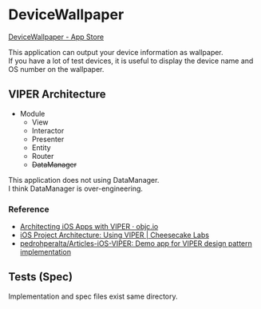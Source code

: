 # DeviceWallpaper

[DeviceWallpaper - App Store](https://itunes.apple.com/jp/app/devicewallpaper/id1226955020?mt=8)

This application can output your device information as wallpaper.  
If you have a lot of test devices, it is useful to display the device name and OS number on the wallpaper.

## VIPER Architecture

* Module
    * View
    * Interactor
    * Presenter
    * Entity
    * Router
    * ~~DataManager~~

This application does not using DataManager.  
I think DataManager is over-engineering.

### Reference

* [Architecting iOS Apps with VIPER · objc\.io](https://www.objc.io/issues/13-architecture/viper/)
* [iOS Project Architecture: Using VIPER \| Cheesecake Labs](https://cheesecakelabs.com/blog/ios-project-architecture-using-viper/)
* [pedrohperalta/Articles\-iOS\-VIPER: Demo app for VIPER design pattern implementation](https://github.com/pedrohperalta/Articles-iOS-VIPER)

## Tests (Spec)

Implementation and spec files exist same directory.

